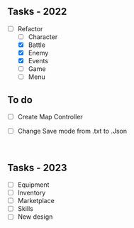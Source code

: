 ## Tasks - 2022

- [ ] Refactor
  - [ ] Character
  - [x] Battle
  - [x] Enemy
  - [X] Events
  - [ ] Game
  - [ ] Menu

## To do

- [ ] Create Map Controller 
- [ ] Change Save mode from .txt to .Json


<br>


## Tasks - 2023

- [ ] Equipment
- [ ] Inventory
- [ ] Marketplace
- [ ] Skills
- [ ] New design